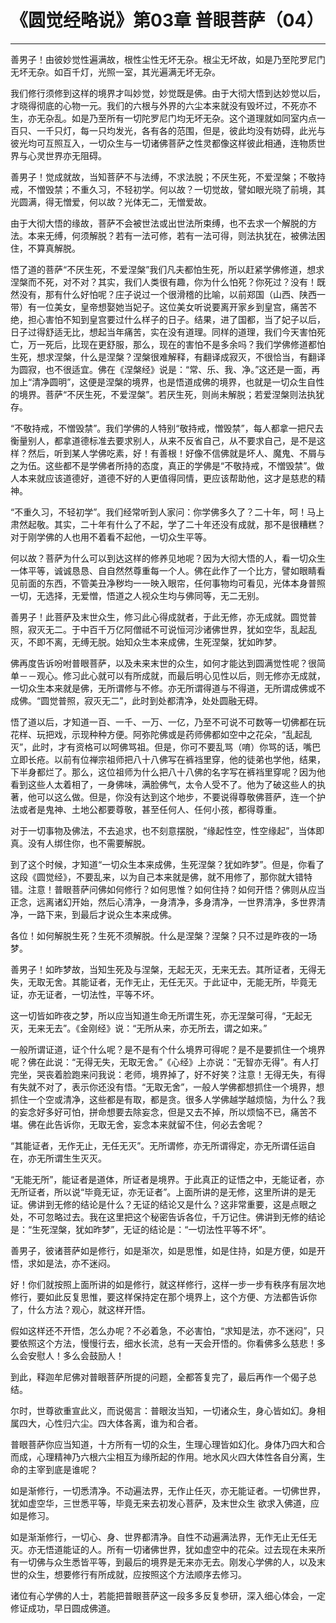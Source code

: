 # 《圆觉经略说》第03章 普眼菩萨（04）

------

善男子！由彼妙觉性遍满故，根性尘性无坏无杂。根尘无坏故，如是乃至陀罗尼门无坏无杂。如百千灯，光照一室，其光遍满无坏无杂。

我们修行须修到这样的境界才叫妙觉，妙觉既是佛。由于大彻大悟到达妙觉以后，才晓得彻底的心物一元。我们的六根与外界的六尘本来就没有毁坏过，不死亦不生，亦无杂乱。如是乃至所有一切陀罗尼门均无坏无杂。这个道理就如同室内点一百只、一千只灯，每一只均发光，各有各的范围，但是，彼此均没有妨碍，此光与彼光均可互照互入，一切众生与一切诸佛菩萨之性灵都像这样彼此相通，连物质世界与心灵世界亦无阻碍。

善男子！觉成就故，当知菩萨不与法缚，不求法脱；不厌生死，不爱涅槃；不敬持戒，不憎毁禁；不重久习，不轻初学。何以故？一切觉故，譬如眼光晓了前境，其光圆满，得无憎爱，何以故？光体无二，无憎爱故。

由于大彻大悟的缘故，菩萨不会被世法或出世法所束缚，也不去求一个解脱的方法。本来无缚，何须解脱？若有一法可修，若有一法可得，则法执犹在，被佛法困住，不算真解脱。

悟了道的菩萨“不厌生死，不爱涅槃”我们凡夫都怕生死，所以赶紧学佛修道，想求涅槃而不死，对不对？其实，我们人类很有趣，你为什么怕死？你死过？没有！既然没有，那有什么好怕呢？庄子说过一个很滑稽的比喻，以前郑国（山西、陕西一带）有一位美女，皇帝想娶她当妃子。这位美女听说要离开家乡到皇宫，痛苦不绝，担心害怕不知到皇宫要过什么样子的日子。结果，进了国都，当了妃子以后，日子过得舒适无比，想起当年痛苦，实在没有道理。同样的道理，我们今天害怕死亡，万一死后，比现在更舒服，那么，现在的害怕不是多余吗？我们学佛修道都怕生死，想求涅槃，什么是涅槃？涅槃很难解释，有翻译成寂灭，不很恰当，有翻译为圆寂，也不很适宜。佛在《涅槃经》说是：“常、乐、我、净。”这还是一面，再加上“清净圆明”，这便是涅槃的境界，也是悟道成佛的境界，也就是一切众生自性的境界。菩萨“不厌生死，不爱涅槃”。若厌生死，则尚未解脱；若爱涅槃则法执犹存。

“不敬持戒，不憎毁禁”。我们学佛的人特别“敬持戒，憎毁禁”，每人都拿一把尺去衡量别人，都拿道德标准去要求别人，从来不反省自己，从不要求自己，是不是这样？然后，听到某人学佛吃素，好！有善根！好像不信佛就是坏人、魔鬼、不屑与之为伍。这些都不是学佛者所持的态度，真正的学佛是“不敬持戒，不憎毁禁”。做人本来就应该道德好，道德不好的人更值得同情，更应该帮助他，这才是慈悲的精神。

“不重久习，不轻初学”。我们经常听到人家问：你学佛多久了？二十年，呵！马上肃然起敬。其实，二十年有什么了不起，学了二十年还没有成就，那不是很糟糕？对于刚学佛的人也用不着看不起他，一切众生平等。

何以故？菩萨为什么可以到达这样的修养见地呢？因为大彻大悟的人，看一切众生一体平等，诚诚恳恳、自自然然尊重每一个人。佛在此作了一个比方，譬如眼睛看见前面的东西，不管美丑净秽均一一映入眼帘，任何事物均可看见，光体本身普照一切，无选择，无爱憎，悟道之人视众生均与佛同等，无二无别。

善男子！此菩萨及末世众生，修习此心得成就者，于此无修，亦无成就。圆觉普照，寂灭无二。于中百千万亿阿僧祗不可说恒河沙诸佛世界，犹如空华，乱起乱灭，不即不离，无缚无脱。始知众生本来成佛，生死涅槃，犹如昨梦。

佛再度告诉吩咐普眼菩萨，以及未来末世的众生，如何才能达到圆满觉性呢？很简单－－观心。修习此心就可以有所成就，而最后明心见性以后，则无修亦无成就，一切众生本来就是佛，无所谓修与不修。亦无所谓得道与不得道，无所谓成佛或不成佛。“圆觉普照，寂灭无二”，此时到处都清净，处处圆融无碍。

悟了道以后，才知道一百、一千、一万、一亿，乃至不可说不可数等一切佛都在玩花样、玩把戏，示现种种方便。阿弥陀佛或是药师佛都如空中之花朵，“乱起乱灭”，此时，才有资格可以呵佛骂祖。但是，你可不要乱骂（唷）你骂的话，嘴巴立即长疮。以前有位禅宗祖师把八十八佛写在裤裆里穿，他的徒弟也学他，结果，下半身都烂了。那么，这位祖师为什么把八十八佛的名字写在裤裆里穿呢？因为他看到这些人太着相了，一身佛味，满脸佛气，太令人受不了。他为了破这些人的执著，他可以这么做。但是，你没有达到这个地步，不要说得尊敬佛菩萨，连一个护法或者是鬼神、土地公都要尊敬，甚至任何人、任何小孩，都得尊重。

对于一切事物及佛法，不去追求，也不刻意摆脱，“缘起性空，性空缘起”，当体即真。没有人绑住你，也不需要解脱。

到了这个时候，才知道“一切众生本来成佛，生死涅槃？犹如昨梦”。但是，你看了这段《圆觉经》，不要乱来，以为自己本来就是佛，就不用修了，那你就大错特错。注意！普眼菩萨问佛如何修行？如何思惟？如何住持？如何开悟？佛则从应当正念，远离诸幻开始，然后心清净，一身清净，多身清净，一世界清净，多世界清净，一路下来，到最后才说众生本来成佛。

各位！如何解脱生死？生死不须解脱。什么是涅槃？涅槃？只不过是昨夜的一场梦。

善男子！如昨梦故，当知生死及与涅槃，无起无灭，无来无去。其所证者，无得无失，无取无舍。其能证者，无作无止，无任无灭。于此证中，无能无所，毕竟无证，亦无证者，一切法性，平等不坏。

这一切皆如昨夜之梦，所以应当知道生命无所谓生死，亦无涅槃可得，“无起无灭，无来无去”。《金刚经》说：“无所从来，亦无所去，谓之如来。”

一般所谓证道，证个什么呢？是不是有个什么境界可得呢？是不是要抓住一个境界呢？佛在此说：“无得无失，无取无舍。”《心经》上亦说：“无智亦无得”。有人打完坐，哭丧着脸跑来问我说：老师，境界掉了，好不好笑？注意！无得无失，有得有失就不对了，表示你还没有悟。“无取无舍”，一般人学佛都想抓住一个境界，想抓住一个空或清净，这些都是有取，都是贪。很多人学佛越学越烦恼，为什么？我的妄念好多好可怕，拼命想要去除妄念，但是又去不掉，所以烦恼不已，痛苦不堪。佛在此告诉你，无取无舍，妄念本来就留不住，何必去舍呢？

“其能证者，无作无止，无任无灭”。无所谓修，亦无所谓得定，亦无所谓任运自在，亦无所谓生生灭灭。

“无能无所”，能证者是道体，所证者是境界。于此真正的证悟之中，无能证者，亦无所证者，所以说“毕竟无证，亦无证者”。上面所讲的是无修，这里所讲的是无证。佛讲到无修的结论是什么？无证的结论又是什么？这非常重要，这是点眼之处，不可忽略过去。我在这里把这个秘密告诉各位，千万记住。佛讲到无修的结论是：“生死涅槃，犹如昨梦”，无证的结论是：“一切法性平等不坏”。

善男子，彼诸菩萨如是修行，如是渐次，如是思惟，如是住持，如是方便，如是开悟，求如是法，亦不迷闷。

好！你们就按照上面所讲的如是修行，就这样修行，这样一步一步有秩序有层次地修行，要如此反复思惟，要这样保持定在那个境界上，这个方便、方法都告诉你了，什么方法？观心，就这样开悟。

假如这样还不开悟，怎么办呢？不必着急，不必害怕，“求知是法，亦不迷闷”，只要依照这个方法，慢慢行去，细水长流，总有一天会开悟的。你看佛多么慈悲！多么会安慰人！多么会鼓励人！

到此，释迦牟尼佛对普眼菩萨所提的问题，全都答复完了，最后再作一个偈子总结。

尔时，世尊欲重宣此义，而说偈言：普眼汝当知，一切诸众生，身心皆如幻。身相属四大，心性归六尘。四大体各离，谁为和合者。

普眼菩萨你应当知道，十方所有一切的众生，生理心理皆如幻化。身体乃四大和合而成，心理精神乃六根六尘相互为缘所起的作用。地水风火四大体性各自分离，生命的主宰到底是谁呢？

如是渐修行，一切悉清净。不动遍法界，无作止任灭，亦无能证者。一切佛世界，犹如虚空华，三世悉平等，毕竟无来去初发心菩萨，及末世众生 欲求入佛道，应如是修习。

如是渐渐修行，一切心、身、世界都清净。自性不动遍满法界，无作无止无任无灭。亦无悟道能证的人。所有一切诸佛世界，犹如虚空中的花朵。过去现在未来所有一切佛与众生悉皆平等，到最后的境界是无来亦无去。刚发心学佛的人，以及末世的众生，想要修行有所成就，应按照这个方法顺序去修习。

诸位有心学佛的人士，若能把普眼菩萨这一段多多反复参研，深入细心体会，一定修证成功，早日圆成佛道。
